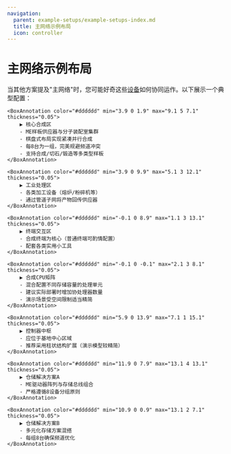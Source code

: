 ```yaml
---
navigation:
  parent: example-setups/example-setups-index.md
  title: 主网络示例布局
  icon: controller
---
```


# 主网络示例布局

当其他方案提及"主网络"时，您可能好奇这些[设备](../ae2-mechanics/devices.md)如何协同运作。以下展示一个典型配置：

<GameScene zoom="2.5" interactive={true}>
  <ImportStructure src="../assets/assemblies/treelike_network_structure.snbt" />

    <BoxAnnotation color="#dddddd" min="3.9 0 1.9" max="9.1 5 7.1" thickness="0.05">
        ▶ 核心合成区
        - ME样板供应器与分子装配室集群
        - 棋盘式布局实现紧凑并行合成
        - 每8台为一组，完美规避频道冲突
        - 支持合成/切石/锻造等多类型样板
    </BoxAnnotation>

    <BoxAnnotation color="#dddddd" min="3.9 0 9.9" max="5.1 3 12.1" thickness="0.05">
        ▶ 工业处理区
        - 各类加工设备（熔炉/粉碎机等）
        - 通过管道子网将产物回传供应器
    </BoxAnnotation>

    <BoxAnnotation color="#dddddd" min="-0.1 0 8.9" max="1.1 3 13.1" thickness="0.05">
        ▶ 终端交互区
        - 合成终端为核心（普通终端可酌情配置）
        - 配套各类实用小工具
    </BoxAnnotation>

    <BoxAnnotation color="#dddddd" min="-0.1 0 -0.1" max="2.1 3 8.1" thickness="0.05">
        ▶ 合成CPU矩阵
        - 混合配置不同存储容量的处理单元
        - 建议实际部署时增加协处理器数量
        - 演示场景受空间限制适当精简
    </BoxAnnotation>

    <BoxAnnotation color="#dddddd" min="5.9 0 13.9" max="7.1 1 15.1" thickness="0.05">
        ▶ 控制器中枢
        - 应位于基地中心区域
        - 推荐采用柱状结构扩展（演示模型较精简）
    </BoxAnnotation>

    <BoxAnnotation color="#dddddd" min="11.9 0 7.9" max="13.1 4 13.1" thickness="0.05">
        ▶ 仓储解决方案A
        - ME驱动器阵列与存储总线组合
        - 严格遵循8设备分组原则
    </BoxAnnotation>

    <BoxAnnotation color="#dddddd" min="10.9 0 0.9" max="13.1 2 7.1" thickness="0.05">
        ▶ 仓储解决方案B
        - 多元化存储方案混搭
        - 每组8台确保频道优化
    </BoxAnnotation>

  <IsometricCamera yaw="315" pitch="30" />
</GameScene>
